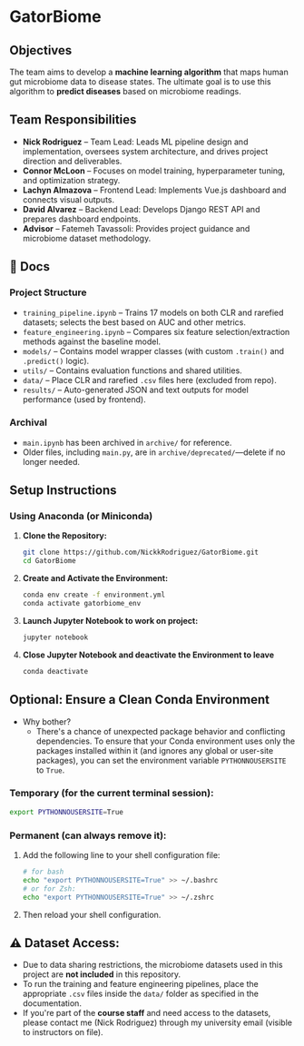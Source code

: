 # GatorBiome

## Objectives
The team aims to develop a **machine learning algorithm** that maps human gut microbiome data to disease states. The ultimate goal is to use this algorithm to **predict diseases** based on microbiome readings.

## Team Responsibilities

- **Nick Rodriguez** – Team Lead: Leads ML pipeline design and implementation, oversees system architecture, and drives project direction and deliverables.
- **Connor McLoon** – Focuses on model training, hyperparameter tuning, and optimization strategy.
- **Lachyn Almazova** – Frontend Lead: Implements Vue.js dashboard and connects visual outputs.
- **David Alvarez** – Backend Lead: Develops Django REST API and prepares dashboard endpoints.
- **Advisor** – Fatemeh Tavassoli: Provides project guidance and microbiome dataset methodology.

## 📁 Docs

### Project Structure

- `training_pipeline.ipynb` – Trains 17 models on both CLR and rarefied datasets; selects the best based on AUC and other metrics.
- `feature_engineering.ipynb` – Compares six feature selection/extraction methods against the baseline model.
- `models/` – Contains model wrapper classes (with custom `.train()` and `.predict()` logic).
- `utils/` – Contains evaluation functions and shared utilities.
- `data/` – Place CLR and rarefied `.csv` files here (excluded from repo).
- `results/` – Auto-generated JSON and text outputs for model performance (used by frontend).

### Archival
- `main.ipynb` has been archived in `archive/` for reference.
- Older files, including `main.py`, are in `archive/deprecated/`—delete if no longer needed.


## Setup Instructions
### Using Anaconda (or Miniconda)
1. **Clone the Repository:**
   ```bash
   git clone https://github.com/NickkRodriguez/GatorBiome.git
   cd GatorBiome

2. **Create and Activate the Environment:**
   ```bash
   conda env create -f environment.yml
   conda activate gatorbiome_env

3. **Launch Jupyter Notebook to work on project:**
   ```bash
   jupyter notebook

4. **Close Jupyter Notebook and deactivate the Environment to leave**
   ```bash
   conda deactivate

## Optional: Ensure a Clean Conda Environment

- Why bother?
    - There's a chance of unexpected package behavior and conflicting dependencies. To ensure that your Conda environment uses only the packages installed within it (and ignores any global or user-site packages), you can set the environment variable `PYTHONNOUSERSITE` to `True`.

### Temporary (for the current terminal session):
   ```bash
   export PYTHONNOUSERSITE=True
   ```

### Permanent (can always remove it):

1. Add the following line to your shell configuration file:
   ```bash
   # for bash
   echo "export PYTHONNOUSERSITE=True" >> ~/.bashrc
   # or for Zsh:
   echo "export PYTHONNOUSERSITE=True" >> ~/.zshrc

2. Then reload your shell configuration.


## ⚠️ Dataset Access:
- Due to data sharing restrictions, the microbiome datasets used in this project are **not included** in this repository.
- To run the training and feature engineering pipelines, place the appropriate `.csv` files inside the `data/` folder as specified in the documentation.
- If you're part of the **course staff** and need access to the datasets, please contact me (Nick Rodriguez) through my university email (visible to instructors on file).